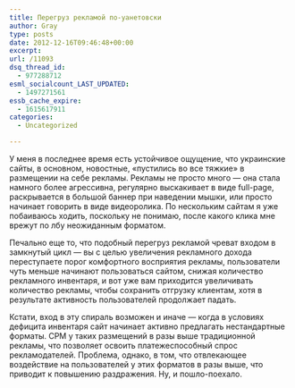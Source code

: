 ```yaml
---
title: Перегруз рекламой по-уанетовски
author: Gray
type: posts
date: 2012-12-16T09:46:48+00:00
excerpt:
url: /11093
dsq_thread_id:
  - 977288712
esml_socialcount_LAST_UPDATED:
  - 1497271561
essb_cache_expire:
  - 1615617911
categories:
  - Uncategorized

---
```








У меня в последнее время есть устойчивое ощущение, что украинские сайты, в основном, новостные, &#171;пустились во все тяжкие&#187; в размещении на себе рекламы. Рекламы не просто много — она стала намного более агрессивна, регулярно выскакивает в виде full-page, раскрывается в большой баннер при наведении мышки, или просто начинает говорить в виде видеоролика. По нескольким сайтам я уже побаиваюсь ходить, поскольку не понимаю, после какого клика мне врежут по лбу неожиданным форматом.

Печально еще то, что подобный перегруз рекламой чреват входом в замкнутый цикл — вы с целью увеличения рекламного дохода переступаете порог комфортного восприятия рекламы, пользователи чуть меньше начинают пользоваться сайтом, снижая количество рекламного инвентаря, и вот уже вам приходится увеличивать количество рекламы, чтобы сохранить отгрузку клиентам, хотя в результате активность пользователей продолжает падать.

Кстати, вход в эту спираль возможен и иначе — когда в условиях дефицита инвентаря сайт начинает активно предлагать нестандартные форматы. CPM у таких размещений в разы выше традиционной рекламы, что позволяет освоить платежеспособный спрос рекламодателей. Проблема, однако, в том, что отвлекающее воздействие на пользователей у этих форматов в разы выше, что приводит к повышению раздражения. Ну, и пошло-поехало.